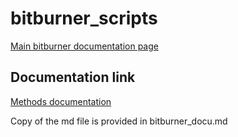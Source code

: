 # bitburner_scripts
[Main bitburner documentation page](https://bitburner.readthedocs.io/en/latest/guidesandtips.html)
## Documentation link
[Methods documentation](https://github.com/danielyxie/bitburner/blob/dev/markdown/bitburner.ns.md)

Copy of the md file is provided in bitburner_docu.md

